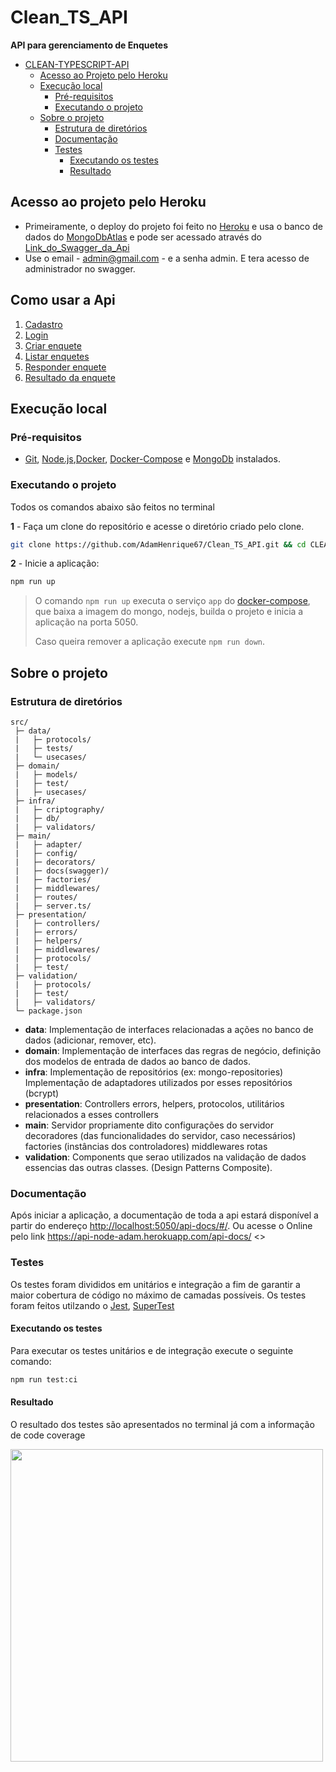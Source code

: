 # Clean_TS_API

**API para gerenciamento de Enquetes**

- [CLEAN-TYPESCRIPT-API](#CLEAN-TYPESCRIPT-API)
  - [Acesso ao Projeto pelo Heroku](#https://api-node-adam.herokuapp.com/api-docs/)
  - [Execução local](#execução-local)
    - [Pré-requisitos](#pré-requisitos)
    - [Executando o projeto](#executando-o-projeto)
  - [Sobre o projeto](#sobre-o-projeto)
    - [Estrutura de diretórios](#estrutura-de-diretórios)
    - [Documentação](#documentação)
    - [Testes](#testes)
      - [Executando os testes](#executando-os-testes)
      - [Resultado](#resultado)



## Acesso ao projeto pelo Heroku

- Primeiramente, o deploy do projeto foi feito no [Heroku](https://www.heroku.com/) e usa o banco de dados do [MongoDbAtlas](https://www.mongodb.com/cloud) e pode ser acessado através do [Link_do_Swagger_da_Api](https://api-node-adam.herokuapp.com/api-docs/)
- Use o email - admin@gmail.com - e a senha admin. E tera acesso de administrador no swagger.

## Como usar a Api

1. [Cadastro](./requirements/signup.md)
2. [Login](./requirements/login.md)
3. [Criar enquete](./requirements/add-survey.md)
4. [Listar enquetes](./requirements/load-surveys.md)
5. [Responder enquete](./requirements/save-survey-result.md)
6. [Resultado da enquete](./requirements/load-survey-result.md)
## Execução local

### Pré-requisitos

- [Git](https://git-scm.com/download/), [Node.js](https://nodejs.org/en/download/),[Docker](https://docs.docker.com/get-docker/), [Docker-Compose](https://docs.docker.com/compose/install/) e [MongoDb](https://www.mongodb.com/try/download/community) instalados.

### Executando o projeto

Todos os comandos abaixo são feitos no terminal

**1** - Faça um clone do repositório e acesse o diretório criado pelo clone.

```sh
git clone https://github.com/AdamHenrique67/Clean_TS_API.git && cd CLEAN_TS_API
```

**2** - Inicie a aplicação:

```sh
npm run up
```

> O comando `npm run up` executa o serviço `app` do [docker-compose](./docker-compose.yml), que baixa a imagem do mongo, nodejs, builda o projeto e inicia a aplicação na porta 5050.
>
> Caso queira remover a aplicação execute `npm run down`.

## Sobre o projeto

### Estrutura de diretórios

```
src/
 ├─ data/
 |   ├─ protocols/
 |   ├─ tests/
 |   └─ usecases/
 ├─ domain/
 |   ├─ models/
 |   ├─ test/
 |   ├─ usecases/
 ├─ infra/
 |   ├─ criptography/
 |   ├─ db/
 |   ├─ validators/
 ├─ main/
 |   ├─ adapter/
 |   ├─ config/
 |   ├─ decorators/
 |   ├─ docs(swagger)/
 |   ├─ factories/
 |   ├─ middlewares/
 |   ├─ routes/
 |   ├─ server.ts/
 ├─ presentation/
 |   ├─ controllers/
 |   ├─ errors/
 |   ├─ helpers/
 |   ├─ middlewares/
 |   ├─ protocols/
 |   ├─ test/
 ├─ validation/
 |   ├─ protocols/
 |   ├─ test/
 |   ├─ validators/
 └─ package.json
```

- **data**: Implementação de interfaces relacionadas a ações no banco de dados (adicionar, remover, etc).
- **domain**: Implementação de interfaces das regras de negócio, definição dos modelos de entrada de dados ao banco de dados.
- **infra**: Implementação de repositórios (ex: mongo-repositories)
Implementação de adaptadores utilizados por esses repositórios (bcrypt)
- **presentation**: Controllers
    errors, helpers, protocolos, utilitários relacionados a esses controllers
- **main**: Servidor propriamente dito
    configurações do servidor
    decoradores (das funcionalidades do servidor, caso necessários)
    factories (instâncias dos controladores)
    middlewares
    rotas
- **validation**: Components que serao utilizados na validação de dados essencias das outras classes. (Design Patterns Composite).

### Documentação

Após iniciar a aplicação, a documentação de toda a api estará disponível a partir do endereço <http://localhost:5050/api-docs/#/>.
Ou acesse o Online pelo link <https://api-node-adam.herokuapp.com/api-docs/>
<>
### Testes

Os testes foram divididos em unitários e integração a fim de garantir a maior cobertura de código no máximo de camadas possíveis. Os testes foram feitos utilzando o [Jest](https://www.npmjs.com/package/jest), [SuperTest](https://www.npmjs.com/package/supertest)
#### Executando os testes

Para executar os testes unitários e de integração execute o seguinte comando:

```sh
npm run test:ci
```

#### Resultado

O resultado dos testes são apresentados no terminal já com a informação de code coverage

<img src=https://user-images.githubusercontent.com/79374233/166612983-37ab8675-b536-448d-9e4b-b4af2eada928.png height="500">
